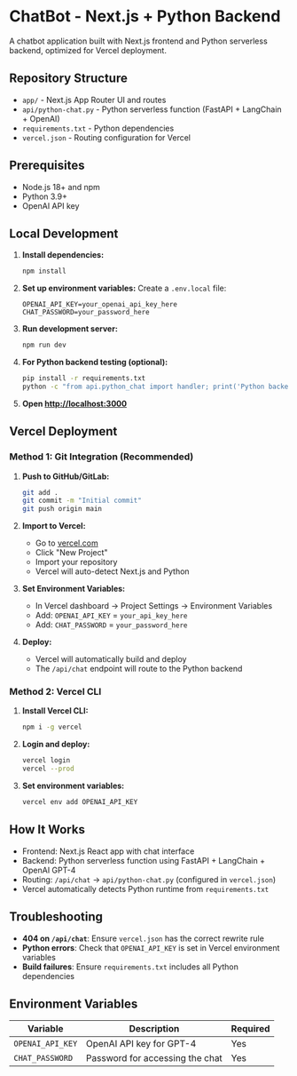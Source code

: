 # ChatBot - Next.js + Python Backend

A chatbot application built with Next.js frontend and Python serverless backend, optimized for Vercel deployment.

## Repository Structure

- `app/` - Next.js App Router UI and routes
- `api/python-chat.py` - Python serverless function (FastAPI + LangChain + OpenAI)
- `requirements.txt` - Python dependencies
- `vercel.json` - Routing configuration for Vercel

## Prerequisites

- Node.js 18+ and npm
- Python 3.9+
- OpenAI API key

## Local Development

1. **Install dependencies:**
   ```bash
   npm install
   ```

2. **Set up environment variables:**
   Create a `.env.local` file:
   ```
   OPENAI_API_KEY=your_openai_api_key_here
   CHAT_PASSWORD=your_password_here
   ```

3. **Run development server:**
   ```bash
   npm run dev
   ```

4. **For Python backend testing (optional):**
   ```bash
   pip install -r requirements.txt
   python -c "from api.python_chat import handler; print('Python backend ready')"
   ```

5. **Open [http://localhost:3000](http://localhost:3000)**

## Vercel Deployment

### Method 1: Git Integration (Recommended)

1. **Push to GitHub/GitLab:**
   ```bash
   git add .
   git commit -m "Initial commit"
   git push origin main
   ```

2. **Import to Vercel:**
   - Go to [vercel.com](https://vercel.com)
   - Click "New Project"
   - Import your repository
   - Vercel will auto-detect Next.js and Python

3. **Set Environment Variables:**
   - In Vercel dashboard → Project Settings → Environment Variables
   - Add: `OPENAI_API_KEY` = `your_api_key_here`
   - Add: `CHAT_PASSWORD` = `your_password_here`

4. **Deploy:**
   - Vercel will automatically build and deploy
   - The `/api/chat` endpoint will route to the Python backend

### Method 2: Vercel CLI

1. **Install Vercel CLI:**
   ```bash
   npm i -g vercel
   ```

2. **Login and deploy:**
   ```bash
   vercel login
   vercel --prod
   ```

3. **Set environment variables:**
   ```bash
   vercel env add OPENAI_API_KEY
   ```

## How It Works

- Frontend: Next.js React app with chat interface
- Backend: Python serverless function using FastAPI + LangChain + OpenAI GPT-4
- Routing: `/api/chat` → `api/python-chat.py` (configured in `vercel.json`)
- Vercel automatically detects Python runtime from `requirements.txt`

## Troubleshooting

- **404 on `/api/chat`**: Ensure `vercel.json` has the correct rewrite rule
- **Python errors**: Check that `OPENAI_API_KEY` is set in Vercel environment variables
- **Build failures**: Ensure `requirements.txt` includes all Python dependencies

## Environment Variables

| Variable | Description | Required |
|----------|-------------|-----------|
| `OPENAI_API_KEY` | OpenAI API key for GPT-4 | Yes |
| `CHAT_PASSWORD` | Password for accessing the chat | Yes |
